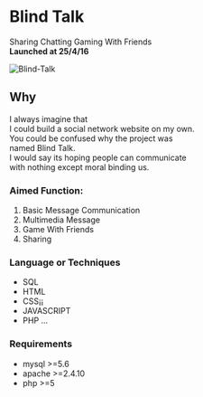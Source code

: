 # Blind Talk
 Sharing Chatting Gaming With Friends</br>
 __Launched at 25/4/16__</br>
 
![Blind-Talk](https://raw.githubusercontent.com/JackyYuenDacai/Blind-Talk/master/blindtalk/res/blind_talk.png)
##  Why
 I  always imagine that </br>
 I could build a social network website on my own.</br>
 You could be confused why the project was</br>
 named Blind Talk.</br>
 I would say its hoping people can communicate </br>
 with nothing except moral binding us.

### Aimed Function:
1. Basic Message Communication
2. Multimedia Message
3. Game With Friends
4. Sharing

### Language or Techniques
 * SQL 
 * HTML 
 * CSS¡¡
 * JAVASCRIPT 
 * PHP
 ...
 
### Requirements
 * mysql >=5.6 
 * apache >=2.4.10
 * php >=5

